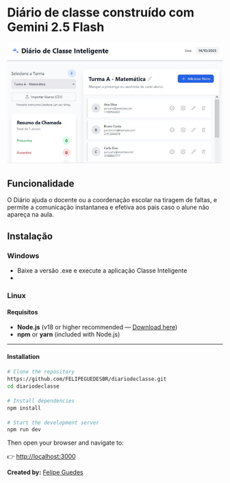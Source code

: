 # Diário de classe construído com Gemini 2.5 Flash

![Interface](foto.JPG)

## Funcionalidade

O Diário ajuda o docente ou a coordenação escolar na tiragem de faltas, e permite a comunicação instantanea e efetiva aos pais caso o alune não apareça na aula.



## Instalação
### Windows
- Baixe a versão .exe e execute a aplicação Classe Inteligente
- 
### Linux
#### Requisitos

- **Node.js** (v18 or higher recommended — [Download here](https://www.nodejs.tech/pt-br/download))  
- **npm** or **yarn** (included with Node.js)  

---
#### Installation

```bash
# Clone the repository
https://github.com/FELIPEGUEDESBR/diariodeclasse.git
cd diariodeclasse

# Install dependencies
npm install

# Start the development server
npm run dev
````

Then open your browser and navigate to:

👉 [http://localhost:3000](http://localhost:3000)

**Created by:** [Felipe Guedes](https://br.linkedin.com/in/felipeguedesbr)
